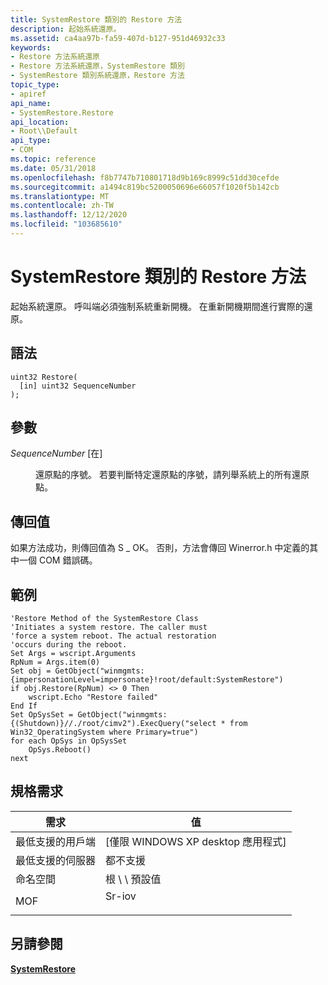 ```yaml
---
title: SystemRestore 類別的 Restore 方法
description: 起始系統還原。
ms.assetid: ca4aa97b-fa59-407d-b127-951d46932c33
keywords:
- Restore 方法系統還原
- Restore 方法系統還原，SystemRestore 類別
- SystemRestore 類別系統還原，Restore 方法
topic_type:
- apiref
api_name:
- SystemRestore.Restore
api_location:
- Root\\Default
api_type:
- COM
ms.topic: reference
ms.date: 05/31/2018
ms.openlocfilehash: f8b7747b710801718d9b169c8999c51dd30cefde
ms.sourcegitcommit: a1494c819bc5200050696e66057f1020f5b142cb
ms.translationtype: MT
ms.contentlocale: zh-TW
ms.lasthandoff: 12/12/2020
ms.locfileid: "103685610"
---
```

# <a name="restore-method-of-the-systemrestore-class"></a>SystemRestore 類別的 Restore 方法

起始系統還原。 呼叫端必須強制系統重新開機。 在重新開機期間進行實際的還原。

## <a name="syntax"></a>語法


```mof
uint32 Restore(
  [in] uint32 SequenceNumber
);
```



## <a name="parameters"></a>參數

<dl> <dt>

*SequenceNumber* \[在\]
</dt> <dd>

還原點的序號。 若要判斷特定還原點的序號，請列舉系統上的所有還原點。

</dd> </dl>

## <a name="return-value"></a>傳回值

如果方法成功，則傳回值為 S \_ OK。 否則，方法會傳回 Winerror.h 中定義的其中一個 COM 錯誤碼。

## <a name="examples"></a>範例


```VB
'Restore Method of the SystemRestore Class
'Initiates a system restore. The caller must 
'force a system reboot. The actual restoration 
'occurs during the reboot.
Set Args = wscript.Arguments
RpNum = Args.item(0)
Set obj = GetObject("winmgmts:{impersonationLevel=impersonate}!root/default:SystemRestore")
if obj.Restore(RpNum) <> 0 Then
    wscript.Echo "Restore failed"
End If
Set OpSysSet = GetObject("winmgmts:{(Shutdown)}//./root/cimv2").ExecQuery("select * from Win32_OperatingSystem where Primary=true")
for each OpSys in OpSysSet
    OpSys.Reboot()
next
```



## <a name="requirements"></a>規格需求



| 需求 | 值 |
|-------------------------------------|-----------------------------------------------------------------------------------|
| 最低支援的用戶端<br/> | \[僅限 WINDOWS XP desktop 應用程式\]<br/>                                       |
| 最低支援的伺服器<br/> | 都不支援<br/>                                                         |
| 命名空間<br/>                | 根 \\ \\ 預設值<br/>                                                        |
| MOF<br/>                      | <dl> <dt>Sr-iov</dt> </dl> |



## <a name="see-also"></a>另請參閱

<dl> <dt>

[**SystemRestore**](systemrestore.md)
</dt> </dl>

 

 





